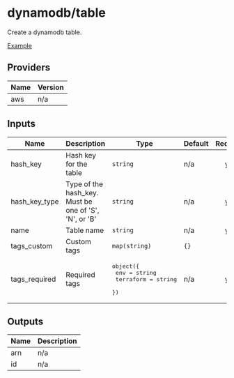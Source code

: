 # dynamodb/table

Create a dynamodb table.

[Example](../../examples/dynamodb-table.tf)

## Providers

| Name | Version |
|------|---------|
| aws | n/a |

## Inputs

| Name | Description | Type | Default | Required |
|------|-------------|------|---------|:--------:|
| hash\_key | Hash key for the table | `string` | n/a | yes |
| hash\_key\_type | Type of the hash\_key. Must be one of 'S', 'N', or 'B' | `string` | n/a | yes |
| name | Table name | `string` | n/a | yes |
| tags\_custom | Custom tags | `map(string)` | `{}` | no |
| tags\_required | Required tags | <pre>object({<br>    env       = string<br>    terraform = string<br>  })</pre> | n/a | yes |

## Outputs

| Name | Description |
|------|-------------|
| arn | n/a |
| id | n/a |
